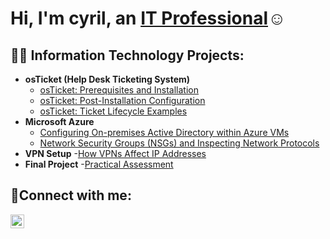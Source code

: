<h1>Hi, I'm cyril, an <a href="https://linkedin.com/in/cyril">IT Professional</a>☺</h1>

<h2>👨‍💻 Information Technology Projects:</h2>

- <b>osTicket (Help Desk Ticketing System)</b>
  - [osTicket: Prerequisites and Installation](https://github.com/cyril-dery/osticket-prereqs)
  - [osTicket: Post-Installation Configuration](https://github.com/cyril-dery/post-install-config)
  - [osTicket: Ticket Lifecycle Examples](https://github.com/cyril-dery/ticket-lifecycle)
- <b>Microsoft Azure</b>
  - [Configuring On-premises Active Directory within Azure VMs](https://github.com/cyril-dery/configure-ad)
  - [Network Security Groups (NSGs) and Inspecting Network Protocols](https://github.com/cyril-dery/azure-network-protocols)
- <b>VPN Setup</b>
  -[How VPNs Affect IP Addresses](https://github.com/cyril-dery/vpn)
- <b>Final Project</b>
  -[Practical Assessment](https://github.com/cyril-dery/CourseProject)

<h2>🤳Connect with me:</h2>


[<img align="left" alt="cyril | LinkedIn" width="22px" src="https://cdn.jsdelivr.net/npm/simple-icons@v3/icons/linkedin.svg" />][linkedin]



[linkedin]: https://linkedin.com/in/cyril-dery


